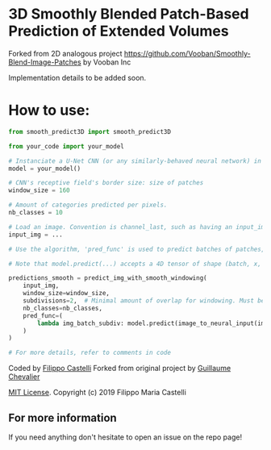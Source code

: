 # 3D Smoothly Blended Patch-Based Prediction of Extended Volumes

Forked from 2D analogous project https://github.com/Vooban/Smoothly-Blend-Image-Patches by Vooban Inc

Implementation details to be added soon.
# How to use:

```python
from smooth_predict3D import smooth_predict3D

from your_code import your_model

# Instanciate a U-Net CNN (or any similarly-behaved neural network) in the variable named `model`. We use a Keras model but it can be anything:
model = your_model()

# CNN's receptive field's border size: size of patches
window_size = 160

# Amount of categories predicted per pixels.
nb_classes = 10

# Load an image. Convention is channel_last, such as having an input_img.shape of: (x, y, z, nb_channels), where nb_channels is of 3 for regular RGB images. If your model has a different input scheme pre-transform the data.
input_img = ...

# Use the algorithm, 'pred_func' is used to predict batches of patches, in (batch, x, y, z, nb_channels), if your model has a different input scheme define pred_func as a function to accept (batch, x,y,z, channels) as input and return (batch, x,y,z, predict_classes)

# Note that model.predict(...) accepts a 4D tensor of shape (batch, x, y, z, nb_channels), such as a Keras model.

predictions_smooth = predict_img_with_smooth_windowing(
    input_img,
    window_size=window_size,
    subdivisions=2,  # Minimal amount of overlap for windowing. Must be an even number.
    nb_classes=nb_classes,
    pred_func=(
        lambda img_batch_subdiv: model.predict(image_to_neural_input(img_batch_subdiv))
    )
)

# For more details, refer to comments in code
```
Coded by [Filippo Castelli](https://github.com/filippocastelli)
Forked from original project by [Guillaume Chevalier](https://github.com/guillaume-chevalier)

[MIT License](https://github.com/filippocastelli/smooth_predict3D/blob/master/LICENSE). Copyright (c) 2019 Filippo Maria Castelli

## For more information

If you need anything don't hesitate to open an issue on the repo page!
